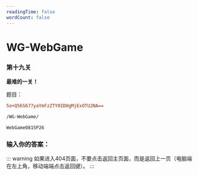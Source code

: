 ```yaml
---
readingTime: false
wordCount: false
---
```

# WG-WebGame
### 第十九关

**最难的一关！**

题目：
```diff
5o+Q56S677yaYmFzZTY0ID0gMjExOTU2NA==
```
```diff
/WG-WebGame/
```
```diff
WebGame0815P26
```

### 输入你的答案：

<WGwgc></WGwgc>

::: warning
如果进入404页面，不要点击返回主页面，而是返回上一页（电脑端在左上角，移动端端点击返回键）。
:::